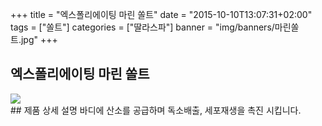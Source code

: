 +++
title = "엑스폴리에이팅 마린 쏠트"
date = "2015-10-10T13:07:31+02:00"
tags = ["쏠트"]
categories = ["딸라스파"]
banner = "img/banners/마린쏠트.jpg"
+++

## 엑스폴리에이팅 마린 쏠트
<img src="/img/banners/마린쏠트.jpg" style="max-width: 100%; height: auto;">
<br>
## 제품 상세 설명
바디에 산소를 공급하며 독소배출, 세포재생을 촉진 시킵니다.
